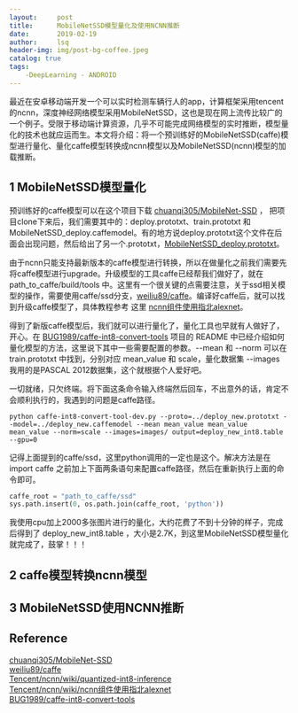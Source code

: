 ```yaml
---
layout:     post
title:      MobileNetSSD模型量化及使用NCNN推断         
date:       2019-02-19   
author:     lsq    
header-img: img/post-bg-coffee.jpeg
catalog: true
tags:
    -DeepLearning - ANDROID
---
```


最近在安卓移动端开发一个可以实时检测车辆行人的app，计算框架采用tencent的ncnn，深度神经网络模型采用MobileNetSSD，这也是现在网上流传比较广的一个例子。受限于移动端计算资源，几乎不可能完成网络模型的实时推断，模型量化的技术也就应运而生。本文将介绍：将一个预训练好的MobileNetSSD(caffe)模型进行量化、量化caffe模型转换成ncnn模型以及MobileNetSSD(ncnn)模型的加载推断。


## 1 MobileNetSSD模型量化

预训练好的caffe模型可以在这个项目下载 [chuanqi305/MobileNet-SSD](https://github.com/chuanqi305/MobileNet-SSD.git) ， 把项目clone下来后，我们需要其中的：deploy.prototxt、train.prototxt 和 MobileNetSSD_deploy.caffemodel。有的地方说deploy.prototxt这个文件在后面会出现问题，然后给出了另一个.prototxt，[MobileNetSSD_deploy.prototxt](https://download.csdn.net/download/qq_33431368/10850770)。

由于ncnn只能支持最新版本的caffe模型进行转换，所以在做量化之前我们需要先将caffe模型进行upgrade。升级模型的工具caffe已经帮我们做好了，就在 path_to_caffe/build/tools 中。这里有一个很关键的点需要注意，关于ssd相关模型的操作，需要使用caffe/ssd分支，[weiliu89/caffe](https://github.com/weiliu89/caffe/tree/ssd)。编译好caffe后，就可以找到升级caffe模型了，具体教程参考 这里 [ncnn组件使用指北alexnet](https://github.com/Tencent/ncnn/wiki/ncnn-%E7%BB%84%E4%BB%B6%E4%BD%BF%E7%94%A8%E6%8C%87%E5%8C%97-alexnet)。

得到了新版caffe模型后，我们就可以进行量化了，量化工具也早就有人做好了，开心。在 [BUG1989/caffe-int8-convert-tools](https://github.com/BUG1989/caffe-int8-convert-tools) 项目的 README 中已经介绍如何量化模型的方法，这里说下其中一些需要配置的参数。--mean 和 --norm 可以在 train.prototxt 中找到，分别对应 mean_value 和 scale，量化数据集 --images 我用的是PASCAL 2012数据集，这个就根据个人爱好吧。

一切就绪，只欠终端。将下面这条命令输入终端然后回车，不出意外的话，肯定不会顺利执行的，我遇到的问题是caffe路径。

```shell
python caffe-int8-convert-tool-dev.py --proto=../deploy_new.prototxt --model=../deploy_new.caffemodel --mean mean_value mean_value mean_value --norm=scale --images=images/ output=deploy_new_int8.table --gpu=0
```

记得上面提到的caffe/ssd，这里python调用的一定也是这个。解决方法是在 import caffe 之前加上下面两条语句来配置caffe路径，然后在重新执行上面的命令即可。

```python
caffe_root = "path_to_caffe/ssd"
sys.path.insert(0, os.path.join(caffe_root, 'python'))
```

我使用cpu加上2000多张图片进行的量化，大约花费了不到十分钟的样子，完成后得到了 deploy_new_int8.table ，大小是2.7K，到这里MobileNetSSD模型量化就完成了，鼓掌！！！




## 2 caffe模型转换ncnn模型


## 3 MobileNetSSD使用NCNN推断



## Reference
[chuanqi305/MobileNet-SSD](https://github.com/chuanqi305/MobileNet-SSD.git)  
[weiliu89/caffe](https://github.com/weiliu89/caffe/tree/ssd)  
[Tencent/ncnn/wiki/quantized-int8-inference](https://github.com/Tencent/ncnn/wiki/quantized-int8-inference#caffe-int8-convert-tools)  
[Tencent/ncnn/wiki/ncnn组件使用指北alexnet](https://github.com/Tencent/ncnn/wiki/ncnn-%E7%BB%84%E4%BB%B6%E4%BD%BF%E7%94%A8%E6%8C%87%E5%8C%97-alexnet)  
[BUG1989/caffe-int8-convert-tools](https://github.com/BUG1989/caffe-int8-convert-tools)  
[]()  
[]()  
[]()  
